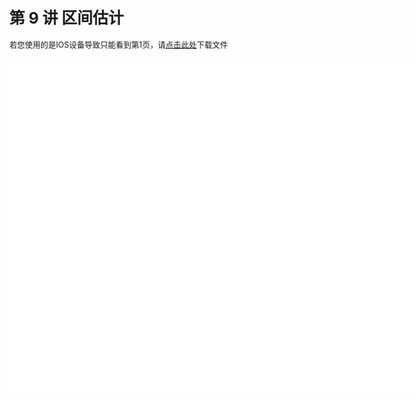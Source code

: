 # 第 9 讲 区间估计

<object data="概率论与数理统计 第 9 讲.pdf" type="application/pdf" width="150%" height="800">
    <p>若您使用的是IOS设备导致只能看到第1页，请<a href="概率论与数理统计 第 9 讲.pdf">点击此处</a>下载文件</p>
    <iframe src="概率论与数理统计 第 9 讲.pdf#navpanes=0" width="500%" height="600" frameborder="0"></iframe>
    
</object>